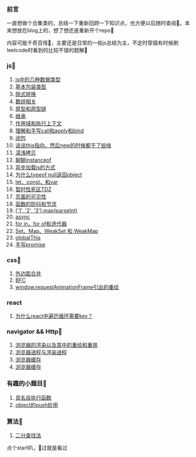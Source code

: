 ### 前言
一直想做个合集类的，总结一下重新回顾一下知识点，也方便以后随时查阅🐷。本来想放在blog上的，想了想还是重新开个repo🍳

内容可能千奇百怪🦄，主要还是日常的一些js总结为主，不定时穿插有时候刷leetcode时看到的比较不错的题解💃


### js🍤
1. [js中的几种数据类型](https://github.com/bibi7/interview/issues/1)
2. [基本包装类型](https://github.com/bibi7/interview/issues/2)
3. [隐式转换](https://github.com/bibi7/interview/issues/3)
4. [数组相关](https://github.com/bibi7/interview/issues/4)
5. [原型和原型链](https://github.com/bibi7/interview/issues/5)
6. [继承](https://github.com/bibi7/interview/issues/6)
7. [作用域和执行上下文](https://github.com/bibi7/interview/issues/7)
8. [理解和手写call和apply和bind](https://github.com/bibi7/interview/issues/8)
9. [闭包](https://github.com/bibi7/interview/issues/9)
10. [谈谈this指向，然后new的时候都干了些啥](https://github.com/bibi7/interview/issues/10)
11. [深浅拷贝](https://github.com/bibi7/interview/issues/11)
12. [聊聊instanceof](https://github.com/bibi7/interview/issues/14)
13. [异步加载js的方式](https://github.com/bibi7/interview/issues/15)
14. [为什么typeof null返回object](https://github.com/bibi7/interview/issues/16)
15. [let、const、和var](https://github.com/bibi7/interview/issues/17)
16. [暂时性死区TDZ](https://github.com/bibi7/interview/issues/18)
17. [页面的可见性](https://github.com/bibi7/interview/issues/23)
18. [函数的防抖和节流](https://github.com/bibi7/interview/issues/24)
19. [['1', '2', '3'].map(parseInt)](https://github.com/bibi7/interview/issues/25)
20. [async](https://github.com/bibi7/interview/issues/26)
21. [for in，for of和迭代器](https://github.com/bibi7/interview/issues/27)
22. [Set、Map、WeakSet 和 WeakMap](https://github.com/bibi7/interview/issues/28)
23. [globalThis](https://github.com/bibi7/interview/issues/32)
24. [手写promise](https://github.com/bibi7/interview/issues/33)

### css🍥
1. [外边距合并](https://github.com/bibi7/interview/issues/12)
2. [BFC](https://github.com/bibi7/interview/issues/13)
3. [window.requestAnimationFrame引出的重绘](https://github.com/bibi7/interview/issues/19)

### react
1. [为什么react中遍历循环需要key？](https://github.com/bibi7/interview/issues/31)

### navigator && Http🏓
1. [浏览器的渲染以及其中的重绘和重排](https://github.com/bibi7/interview/issues/20)
2. [浏览器进程与渲染进程](https://github.com/bibi7/interview/issues/21)
3. [浏览器缓存](https://github.com/bibi7/interview/issues/22)
4. [浏览器缓存](https://github.com/bibi7/interview/issues/34)

### 有趣的小题目🍑
1. [具名自执行函数](https://github.com/bibi7/interview/issues/29)
2. [object的push妙用](https://github.com/bibi7/interview/issues/30)


### 算法🍖
1. [二分查找法](https://leetcode-cn.com/problems/search-insert-position/solution/js-by-joeyzhouyicheng-4/)




点个start叭，🐴过就是看过
